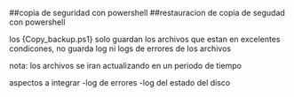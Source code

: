 ##copia de seguridad con powershell
##restauracion de copia de segudad con powershell

los {Copy_backup.ps1} solo guardan los archivos que estan en excelentes condicones,
no guarda log ni logs de errores de los archivos

nota: los archivos se iran actualizando en un periodo de tiempo

aspectos a integrar
-log de errores
-log del estado del disco

